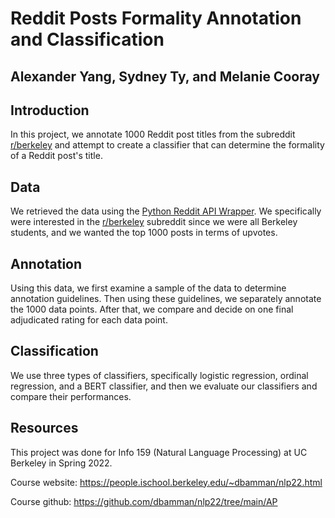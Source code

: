 # Reddit Posts Formality Annotation and Classification 
## Alexander Yang, Sydney Ty, and Melanie Cooray

## Introduction

In this project, we annotate 1000 Reddit post titles from the subreddit [r/berkeley](https://www.reddit.com/r/berkeley/) and attempt to create a classifier that can determine the formality of a Reddit post's title.

## Data

We retrieved the data using the [Python Reddit API Wrapper](https://praw.readthedocs.io/en/stable/). We specifically were interested in the [r/berkeley](https://www.reddit.com/r/berkeley/) subreddit since we were all Berkeley students, and we wanted the top 1000 posts in terms of upvotes.

## Annotation

Using this data, we first examine a sample of the data to determine annotation guidelines. Then using these guidelines, we separately annotate the 1000 data points. After that, we compare and decide on one final adjudicated rating for each data point.

## Classification

We use three types of classifiers, specifically logistic regression, ordinal regression, and a BERT classifier, and then we evaluate our classifiers and compare their performances.

## Resources
This project was done for Info 159 (Natural Language Processing) at UC Berkeley in Spring 2022. 

Course website: https://people.ischool.berkeley.edu/~dbamman/nlp22.html

Course github: https://github.com/dbamman/nlp22/tree/main/AP
